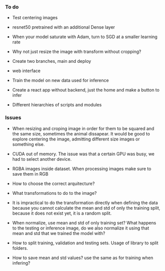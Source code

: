 ### To do

- Test centering images

- resnet50 pretrained with an additional Dense layer

- When your model saturate with Adam, turn to SGD at a smaller learning rate

- Why not just resize the image with transform without cropping?

- Create two branches, main and deploy

- web interface

- Train the model on new data used for inference

- Create a react app without backend, just the home and make a button to infer

- Different hierarchies of scripts and modules
### Issues


- When resizing and croping image in order for them to be squared and the same size, sometimes the animal dissapear. It would be good to explore centering the image, admitting different size images or something else.

- CUDA out of memory. The issue was that a certain GPU was busy, we had to select another device.

- RGBA images inside dataset. When processing images make sure to save them in RGB

- How to choose the correct arquitecture?

- What transformations to do to the image?

- It is impractical to do the transformation directly when defining the data because you cannot calculate the mean and std of only the training split, because it does not exist yet, it is a random split.

- When normalize, use mean and std of only training set? What happens to the testing or inference image, do we also normalize it using that mean and std that we trained the model with? 

- How to split training, validation and testing sets. Usage of library to split folders.

- How to save mean and std values? use the same as for training when infering?